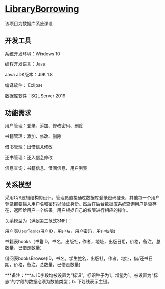 # [LibraryBorrowing](https://github.com/Ariseagain-cell/LibraryBorrowing/tree/main#libraryborrowing)

该项目为数据库系统课设

## 开发工具

系统开发环境：Windows 10

编程开发语言：Java

Java  JDK版本：JDK 1.8

编译软件： Eclipse

数据库软件：SQL Server 2019



## 功能需求

用户管理：登录、添加、修改密码、删除

书籍管理：添加、修改、删除

借书管理：出借信息修改

还书管理：还入信息修改

信息查询：书籍信息、借阅信息、用户列表



## 关系模型

采用C/S逻辑结构的设计。管理员直接通过数据库登录密码登录，其他每一个用户登录都要输入用户名和密码以验证身份。然后在后台数据库系统查询用户是否存在，返回给用户一个结果。用户根据自己的权限进行相应的操作。

关系模型为（满足第三范式3NF）：

用户表UserTable(用户ID，用户名，用户密码，用户权限)

书籍表books（书籍ID，书名，出版社，作者，地址，出版日期，价格，备注，总数量，已借走数量）

借阅表booksBrowse(ID，书名，学生姓名，出版社，作者，地址，借/还书日期，价格，备注，总数量，已借走数量)

***备注：***a. ID字段均被设置为“标识”，标识种子为1，增量为1。被设置为“标志”的字段的数据必须为数值类型；b. 下划线表示主键。